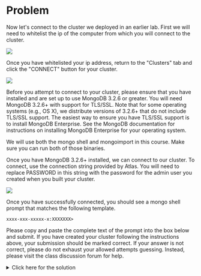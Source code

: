 # Problem
Now let's connect to the cluster we deployed in an earlier lab. First we will need to whitelist the ip of the computer from which you will connect to the cluster.

<img src="https://s3.amazonaws.com/edu-static.mongodb.com/lessons/M123/whitelist-ip.png"/>

Once you have whitelisted your ip address, return to the "Clusters" tab and click the "CONNECT" button for your cluster.

<img src="https://s3.amazonaws.com/edu-static.mongodb.com/lessons/M123/cluster-connect.png"/>

Before you attempt to connect to your cluster, please ensure that you have installed and are set up to use MongoDB 3.2.6 or greater. You will need MongoDB 3.2.6+ with support for TLS/SSL. Note that for some operating systems (e.g., OS X), we distribute versions of 3.2.6+ that do not include TLS/SSL support. The easiest way to ensure you have TLS/SSL support is to install MongoDB Enterprise. See the MongoDB documentation for instructions on installing MongoDB Enterprise for your operating system.

We will use both the mongo shell and mongoimport in this course. Make sure you can run both of those binaries.

Once you have MongoDB 3.2.6+ installed, we can connect to our cluster. To connect, use the connection string provided by Atlas. You will need to replace PASSWORD in this string with the password for the admin user you created when you built your cluster.

<img src="https://s3.amazonaws.com/edu-static.mongodb.com/lessons/M123/cluster-connect-modal.png"/>

Once you have successfully connected, you should see a mongo shell prompt that matches the following template.

    xxxx-xxx-xxxxx-x:XXXXXXX>

Please copy and paste the complete text of the prompt into the box below and submit. If you have created your cluster following the instructions above, your submission should be marked correct. If your answer is not correct, please do not exhaust your allowed attempts guessing. Instead, please visit the class discussion forum for help.

<details>
  <summary>Click here for the solution</summary>
  - m123-rs1-shard-0:PRIMARY>
</details>
